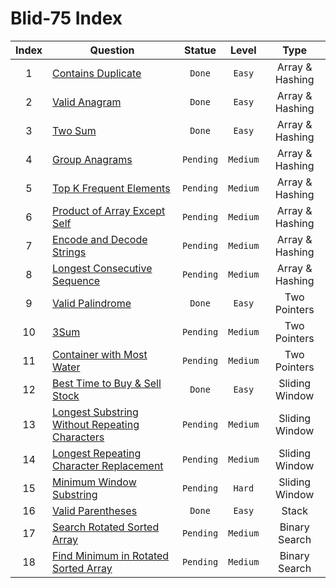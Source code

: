 # Blid-75 Index 

|Index| Question      | Statue        |Level| Type|
|:------:| ------------- |:-------------:|:-----:|:-----:|
|1| [Contains Duplicate](https://github.com/mekanhaji/blind-75/tree/main/ContainsDuplicate)|`Done`|`Easy`| Array & Hashing|
|2| [Valid Anagram](https://github.com/mekanhaji/blind-75/tree/main/ValidAnagram)| `Done`|`Easy`|Array & Hashing|
|3| [Two Sum](https://github.com/mekanhaji/blind-75/tree/main/TwoSum) |`Done`|`Easy`|Array & Hashing|
|4| [Group Anagrams](https://github.com/mekanhaji/blind-75/tree/main/) |`Pending`|`Medium`|Array & Hashing|
|5| [Top K Frequent Elements](https://github.com/mekanhaji/blind-75/tree/main/) |`Pending`|`Medium`|Array & Hashing|
|6| [Product of Array Except Self](https://github.com/mekanhaji/blind-75/tree/main/) |`Pending`|`Medium`|Array & Hashing|
|7| [Encode and Decode Strings](https://github.com/mekanhaji/blind-75/tree/main/) |`Pending`|`Medium`|Array & Hashing|
|8| [Longest Consecutive Sequence](https://github.com/mekanhaji/blind-75/tree/main/) |`Pending`|`Medium`|Array & Hashing|
|9| [Valid Palindrome](https://github.com/mekanhaji/blind-75/tree/main/ValidPalindrome) |`Done`|`Easy`|Two Pointers|
|10| [3Sum](https://github.com/mekanhaji/blind-75/tree/main/) |`Pending`|`Medium`|Two Pointers|
|11| [Container with Most Water](https://github.com/mekanhaji/blind-75/tree/main/) |`Pending`|`Medium`|Two Pointers|
|12| [Best Time to Buy & Sell Stock](https://github.com/mekanhaji/blind-75/tree/main/BestTimeToBuyAndSellStock) |`Done`|`Easy`|Sliding Window|
|13| [Longest Substring Without Repeating Characters](https://github.com/mekanhaji/blind-75/tree/main/) |`Pending`|`Medium`|Sliding Window|
|14| [Longest Repeating Character Replacement](https://github.com/mekanhaji/blind-75/tree/main/) |`Pending`|`Medium`|Sliding Window|
|15| [Minimum Window Substring](https://github.com/mekanhaji/blind-75/tree/main/) |`Pending`|`Hard`|Sliding Window|
|16| [Valid Parentheses](https://github.com/mekanhaji/blind-75/tree/main/ValidParentheses) |`Done`|`Easy`|Stack|
|17| [Search Rotated Sorted Array](https://github.com/mekanhaji/blind-75/tree/main/) |`Pending`|`Medium`|Binary Search|
|18| [Find Minimum in Rotated Sorted Array](https://github.com/mekanhaji/blind-75/tree/main/) |`Pending`|`Medium`|Binary Search|
